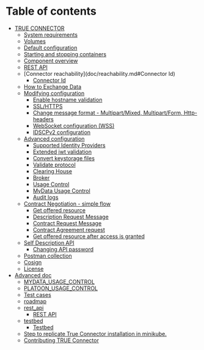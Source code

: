 # Table of contents

* [TRUE CONNECTOR](<README.md>)
    * [System requirements](doc/system-requirements.md)
    * [Volumes](doc/volumes.md)
    * [Default configuration](doc/default-configuration.md)
    * [Starting and stopping containers](doc/start-stop.md)
    * [Component overview](doc/component-overview.md)
  * [REST API](doc/rest-api.md)
  * [Connector reachability](doc/reachability.md#Connector Id)
    * [Connector Id](doc/reachability.md#connector-id)
  * [How to Exchange Data](doc/exchange-data.md)
  * [Modifying configuration](doc/modify-configuration.md)
    * [Enable hostname validation](doc/modify-configuration.md#enable-hostname-validation)
    * [SSL/HTTPS](doc/modify-configuration.md#sslhttps)
    * [Change message format - Multipart/Mixed, Multipart/Form, Http-headers](<README (1).md#change-message-format---multipartmixed-multipartform-http-headers->)
    * [WebSocket configuration (WSS)](<README (1).md#websocket-configuration-wss->)
    * [IDSCPv2 configuration](<README (1).md#idscpv2-configuration->)
  * [Advanced configuration](<README (1).md#advanced-configuration->)
    * [Supported Identity Providers](<README (1).md#supported-identity-providers->)
    * [Extended jwt validation](<README (1).md#extended-jwt-validation->)
    * [Convert keystorage files](<README (1).md#convert-keystorage-files->)
    * [Validate protocol](<README (1).md#validate-protocol->)
    * [Clearing House](<README (1).md#clearing-house->)
    * [Broker](<README (1).md#broker->)
    * [Usage Control](<README (1).md#usage-control->)
    * [MyData Usage Control](<README (1).md#mydata-usage-control->)
    * [Audit logs](<README (1).md#audit-logs->)
  * [Contract Negotiation - simple flow](<README (1).md#contract-negotiation---simple-flow->)
    * [Get offered resource](<README (1).md#get-offered-resource->)
    * [Description Request Message](<README (1).md#description-request-message->)
    * [Contract Request Message](<README (1).md#contract-request-message->)
    * [Contract Agreement request](<README (1).md#contract-agreement-request->)
    * [Get offered resource after access is granted](<README (1).md#get-offered-resource-after-access-is-granted->)
  * [Self Description API](<README (1).md#self-description-api->)
    * [Changing API password](<README (1).md#changing-api-password>)
  * [Postman collection](<README (1).md#postman-collection->)
  * [Cosign](<README (1).md#cosign->)
  * [License](<README (1).md#license->)
* [Advanced doc](doc/README.md)
  * [MYDATA\_USAGE\_CONTROL](doc/MYDATA\_USAGE\_CONTROL.md)
  * [PLATOON\_USAGE\_CONTROL](doc/PLATOON\_USAGE\_CONTROL.md)
  * [Test cases](doc/TEST\_API.md)
  * [roadmap](doc/roadmap.md)
  * [rest\_api](doc/rest\_api/README.md)
    * [REST API](doc/rest\_api/REST\_API.md)
  * [testbed](doc/testbed/README.md)
    * [Testbed](doc/testbed/TESTBED.md)
  * [Step to replicate True Connector installation in minikube.](kubernetes/README.md)
  * [Contributing TRUE Connector](README.md)

